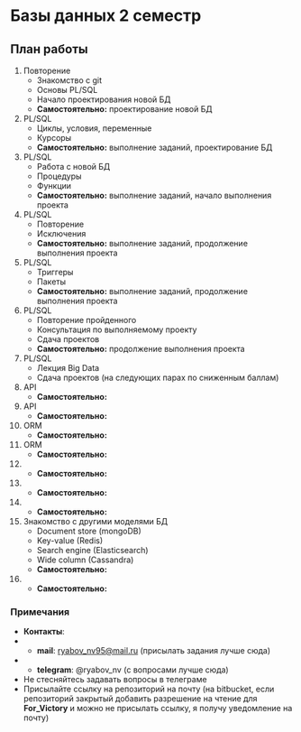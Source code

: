 # Базы данных 2 семестр

## План работы

1. Повторение
	* Знакомство с git
	* Основы PL/SQL
	* Начало проектирования новой БД
	* **Самостоятельно:** проектирование новой БД
2. PL/SQL
	* Циклы, условия, переменные
	* Курсоры
	* **Самостоятельно:** выполнение заданий, 
	проектирование БД
3. PL/SQL
	* Работа с новой БД
	* Процедуры
	* Функции
	* **Самостоятельно:** выполнение заданий, начало
	выполнения проекта
4. PL/SQL
	* Повторение
	* Исключения
	* **Самостоятельно:** выполнение заданий, продолжение
	выполнения проекта
5. PL/SQL
	* Триггеры
	* Пакеты
	* **Самостоятельно:** выполнение заданий, продолжение
	выполнения проекта
6. PL/SQL
	* Повторение пройденного
	* Консультация по выполняемому проекту
	* Сдача проектов
	* **Самостоятельно:** продолжение выполнения проекта
7. PL/SQL
	* Лекция Big Data
	* Сдача проектов (на следующих парах по сниженным баллам)
8. API
	* **Самостоятельно:**
9. API
	* **Самостоятельно:**
10. ORM
	* **Самостоятельно:**
11. ORM
	* **Самостоятельно:**	
12. * **Самостоятельно:**
13. * **Самостоятельно:**
14. * **Самостоятельно:**
15. Знакомство с другими моделями БД
	* Document store (mongoDB)
	* Key-value (Redis)
	* Search engine (Elasticsearch)
	* Wide column (Cassandra)
	* **Самостоятельно:**
16. * **Самостоятельно:**

### Примечания

* **Контакты**:
* * **mail**: ryabov_nv95@mail.ru (присылать задания лучше сюда)
* * **telegram**: @ryabov_nv (с вопросами лучше сюда)
* Не стесняйтесь задавать вопросы в телеграме
* Присылайте ссылку на репозиторий на почту (на bitbucket, если репозиторий
закрытый добавить разрешение на чтение для **For_Victory** и можно не присылать ссылку,
я получу уведомление на почту)